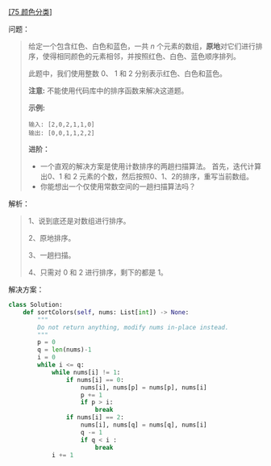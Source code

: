 [[75 颜色分类]](https://leetcode-cn.com/problems/sort-colors/submissions/)

问题：

> 给定一个包含红色、白色和蓝色，一共 *n* 个元素的数组，**原地**对它们进行排序，使得相同颜色的元素相邻，并按照红色、白色、蓝色顺序排列。
>
> 此题中，我们使用整数 0、 1 和 2 分别表示红色、白色和蓝色。
>
> **注意:**
> 不能使用代码库中的排序函数来解决这道题。
>
> **示例:**
>
> ```
> 输入: [2,0,2,1,1,0]
> 输出: [0,0,1,1,2,2]
> ```
>
> **进阶：**
>
> - 一个直观的解决方案是使用计数排序的两趟扫描算法。
>   首先，迭代计算出0、1 和 2 元素的个数，然后按照0、1、2的排序，重写当前数组。
> - 你能想出一个仅使用常数空间的一趟扫描算法吗？



解析：

> 1、说到底还是对数组进行排序。
>
> 2、原地排序。
>
> 3、一趟扫描。
>
> 4、只需对 0 和 2 进行排序，剩下的都是 1。



解决方案：

```python
class Solution:
    def sortColors(self, nums: List[int]) -> None:
        """
        Do not return anything, modify nums in-place instead.
        """
        p = 0
        q = len(nums)-1
        i = 0
        while i <= q:
            while nums[i] != 1:
                if nums[i] == 0:
                    nums[i], nums[p] = nums[p], nums[i]
                    p += 1
                    if p > i:
                        break
                if nums[i] == 2:
                    nums[i], nums[q] = nums[q], nums[i]
                    q -= 1
                    if q < i :
                        break
            i += 1
```

